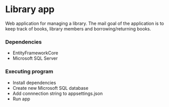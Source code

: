 # Library app

Web application for managing a library. The mail goal of the application is to keep track of books, library members and borrowing/returning books.

### Dependencies

* EntityFrameworkCore
* Microsoft SQL Server

### Executing program
* Install dependencies
* Create new Microsoft SQL database
* Add connnection string to appsettings.json
* Run app


